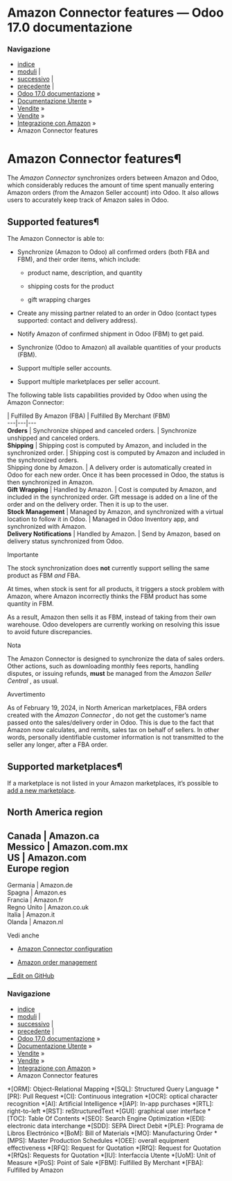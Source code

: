# Amazon Connector features — Odoo 17.0 documentazione

### Navigazione

  * [indice](../../../../genindex.html "Indice generale")
  * [moduli](../../../../py-modindex.html "Indice del modulo Python") |
  * [successivo](setup.html "Amazon Connector configuration") |
  * [precedente](../amazon_connector.html "Integrazione con Amazon") |
  * [Odoo 17.0 documentazione](../../../../index-2.html) »
  * [Documentazione Utente](../../../../applications.html) »
  * [Vendite](../../../sales.html) »
  * [Vendite](../../sales.html) »
  * [Integrazione con Amazon](../amazon_connector.html) »
  * Amazon Connector features



# Amazon Connector features¶

The _Amazon Connector_ synchronizes orders between Amazon and Odoo, which considerably reduces the amount of time spent manually entering Amazon orders (from the Amazon Seller account) into Odoo. It also allows users to accurately keep track of Amazon sales in Odoo.

## Supported features¶

The Amazon Connector is able to:

  * Synchronize (Amazon to Odoo) all confirmed orders (both FBA and FBM), and their order items, which include:

    * product name, description, and quantity

    * shipping costs for the product

    * gift wrapping charges

  * Create any missing partner related to an order in Odoo (contact types supported: contact and delivery address).

  * Notify Amazon of confirmed shipment in Odoo (FBM) to get paid.

  * Synchronize (Odoo to Amazon) all available quantities of your products (FBM).

  * Support multiple seller accounts.

  * Support multiple marketplaces per seller account.




The following table lists capabilities provided by Odoo when using the Amazon Connector:

| Fulfilled By Amazon (FBA) | Fulfilled By Merchant (FBM)  
---|---|---  
**Orders** | Synchronize shipped and canceled orders. | Synchronize unshipped and canceled orders.  
**Shipping** | Shipping cost is computed by Amazon, and included in the synchronized order. | Shipping cost is computed by Amazon and included in the synchronized orders.  
Shipping done by Amazon. | A delivery order is automatically created in Odoo for each new order. Once it has been processed in Odoo, the status is then synchronized in Amazon.  
**Gift Wrapping** | Handled by Amazon. | Cost is computed by Amazon, and included in the synchronized order. Gift message is added on a line of the order and on the delivery order. Then it is up to the user.  
**Stock Management** | Managed by Amazon, and synchronized with a virtual location to follow it in Odoo. | Managed in Odoo Inventory app, and synchronized with Amazon.  
**Delivery Notifications** | Handled by Amazon. | Send by Amazon, based on delivery status synchronized from Odoo.  
  
Importante

The stock synchronization does **not** currently support selling the same product as FBM _and_ FBA.

At times, when stock is sent for all products, it triggers a stock problem with Amazon, where Amazon incorrectly thinks the FBM product has some quantity in FBM.

As a result, Amazon then sells it as FBM, instead of taking from their own warehouse. Odoo developers are currently working on resolving this issue to avoid future discrepancies.

Nota

The Amazon Connector is designed to synchronize the data of sales orders. Other actions, such as downloading monthly fees reports, handling disputes, or issuing refunds, **must** be managed from the _Amazon Seller Central_ , as usual.

Avvertimento

As of February 19, 2024, in North American marketplaces, FBA orders created with the _Amazon Connector_ , do not get the customer’s name passed onto the sales/delivery order in Odoo. This is due to the fact that Amazon now calculates, and remits, sales tax on behalf of sellers. In other words, personally identifiable customer information is not transmitted to the seller any longer, after a FBA order.

## Supported marketplaces¶

If a marketplace is not listed in your Amazon marketplaces, it’s possible to [add a new marketplace](setup.html#amazon-add-new-marketplace).

**North America region**  
---  
Canada | Amazon.ca  
Messico | Amazon.com.mx  
US | Amazon.com  
**Europe region**  
---  
Germania | Amazon.de  
Spagna | Amazon.es  
Francia | Amazon.fr  
Regno Unito | Amazon.co.uk  
Italia | Amazon.it  
Olanda | Amazon.nl  
  
Vedi anche

  * [Amazon Connector configuration](setup.html)

  * [Amazon order management](manage.html)




[ __Edit on GitHub](https://github.com/odoo/documentation/edit/17.0/content/applications/sales/sales/amazon_connector/features.rst)

### Navigazione

  * [indice](../../../../genindex.html "Indice generale")
  * [moduli](../../../../py-modindex.html "Indice del modulo Python") |
  * [successivo](setup.html "Amazon Connector configuration") |
  * [precedente](../amazon_connector.html "Integrazione con Amazon") |
  * [Odoo 17.0 documentazione](../../../../index-2.html) »
  * [Documentazione Utente](../../../../applications.html) »
  * [Vendite](../../../sales.html) »
  * [Vendite](../../sales.html) »
  * [Integrazione con Amazon](../amazon_connector.html) »
  * Amazon Connector features


  *[ORM]: Object-Relational Mapping
  *[SQL]: Structured Query Language
  *[PR]: Pull Request
  *[CI]: Continuous integration
  *[OCR]: optical character recognition
  *[AI]: Artificial Intelligence
  *[IAP]: In-app purchases
  *[RTL]: right-to-left
  *[RST]: reStructuredText
  *[GUI]: graphical user interface
  *[TOC]: Table Of Contents
  *[SEO]: Search Engine Optimization
  *[EDI]: electronic data interchange
  *[SDD]: SEPA Direct Debit
  *[PLE]: Programa de Libros Electrónico
  *[BoM]: Bill of Materials
  *[MO]: Manufacturing Order
  *[MPS]: Master Production Schedules
  *[OEE]: overall equipment effectiveness
  *[RFQ]: Request for Quotation
  *[RfQ]: Request for Quotation
  *[RfQs]: Requests for Quotation
  *[IU]: Interfaccia Utente
  *[UoM]: Unit of Measure
  *[PoS]: Point of Sale
  *[FBM]: Fulfilled By Merchant
  *[FBA]: Fulfilled by Amazon